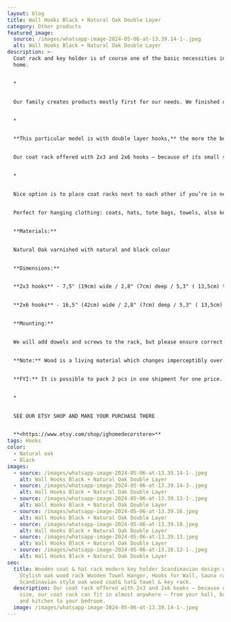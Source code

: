 ```yaml
---
layout: blog
title: Wall Hooks Black + Natural Oak Double Layer
category: Other products
featured_image:
  source: /images/whatsapp-image-2024-05-06-at-13.39.14-1-.jpeg
  alt: Wall Hooks Black + Natural Oak Double Layer
description: >-
  Coat rack and key holder is of course one of the basic necessities in any
  home.


  *


  Our family creates products mostly first for our needs. We finished our house 5 years ago and we produced everything for our house interior in our carpentry. Starting from windows, doors, continuing with kitchen, living room, bedroom, bathroom, furniture, furniture for our kids, our pets furniture and every piece for home decoration. 


  *


  **This particular model is with double layer hooks,** the more the better. But if you are looking for more minimalistic look see our other listings.


  Our coat rack offered with 2x3 and 2x6 hooks – because of its small size, our coat rack can fit in almost anywhere – from your hall, bathroom, and kitchen to your bedroom.


  *


  Nice option is to place coat racks next to each other if you’re in need of more space for your clothes or one above the other and use smaller one for keys.


  Perfect for hanging clothing: coats, hats, tote bags, towels, also keys, use to put sun glasses or mail, etc. or have it as a tasty wall decoration when not in use.


  **Materials:**


  Natural Oak varnished with natural and black colour


  **Dimensions:**


  **2x3 hooks** - 7,5" (19cm) wide / 2,8" (7cm) deep / 5,3" ( 13,5cm) tall


  **2x6 hooks** - 16,5" (42cm) wide / 2,8" (7cm) deep / 5,3" ( 13,5cm) tall


  **Mounting:**


  We will add dowels and screws to the rack, but please ensure correct dowels & screws are used to mount rack to your specific wall. Load capacity will vary depending on dowels & screws.


  **Note:** Wood is a living material which changes imperceptibly over time. All wood reacts to sunlight, humidity, temperature & can vary in grain pattern & colouration.


  **FYI:** It is possible to pack 2 pcs in one shipment for one price.


  *


  SEE OUR ETSY SHOP AND MAKE YOUR PURCHASE THERE


  **<https://www.etsy.com/shop/ighomedecorstore>**
tags: Hooks
color:
  - Natural oak
  - Black
images:
  - source: /images/whatsapp-image-2024-05-06-at-13.39.14-1-.jpeg
    alt: Wall Hooks Black + Natural Oak Double Layer
  - source: /images/whatsapp-image-2024-05-06-at-13.39.14-3-.jpeg
    alt: Wall Hooks Black + Natural Oak Double Layer
  - source: /images/whatsapp-image-2024-05-06-at-13.39.13-1-.jpeg
    alt: Wall Hooks Black + Natural Oak Double Layer
  - source: /images/whatsapp-image-2024-05-06-at-13.39.16.jpeg
    alt: Wall Hooks Black + Natural Oak Double Layer
  - source: /images/whatsapp-image-2024-05-06-at-13.39.18.jpeg
    alt: Wall Hooks Black + Natural Oak Double Layer
  - source: /images/whatsapp-image-2024-05-06-at-13.39.13.jpeg
    alt: Wall Hooks Black + Natural Oak Double Layer
  - source: /images/whatsapp-image-2024-05-06-at-13.38.12-1-.jpeg
    alt: Wall Hooks Black + Natural Oak Double Layer
seo:
  title: Wooden coat & hat rack modern key holder Scandinavian design wall hooks
    Stylish oak wood rack Wooden Towel Hanger, Hooks for Wall, Sauna rack Solid
    Scandinavian style oak wood coat& hat& towel & key rack.
  description: Our coat rack offered with 2x3 and 2x6 hooks – because of its small
    size, our coat rack can fit in almost anywhere – from your hall, bathroom,
    and kitchen to your bedroom.
  image: /images/whatsapp-image-2024-05-06-at-13.39.14-1-.jpeg
---
```

